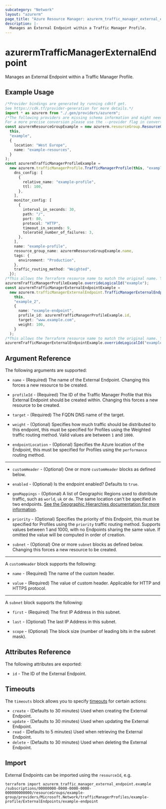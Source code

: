 ```yaml
---
subcategory: "Network"
layout: "azurerm"
page_title: "Azure Resource Manager: azurerm_traffic_manager_external_endpoint"
description: |-
  Manages an External Endpoint within a Traffic Manager Profile.
---
```


# azurermTrafficManagerExternalEndpoint

Manages an External Endpoint within a Traffic Manager Profile.

## Example Usage

```typescript
/*Provider bindings are generated by running cdktf get.
See https://cdk.tf/provider-generation for more details.*/
import * as azurerm from "./.gen/providers/azurerm";
/*The following providers are missing schema information and might need manual adjustments to synthesize correctly: azurerm.
For a more precise conversion please use the --provider flag in convert.*/
const azurermResourceGroupExample = new azurerm.resourceGroup.ResourceGroup(
  this,
  "example",
  {
    location: "West Europe",
    name: "example-resources",
  }
);
const azurermTrafficManagerProfileExample =
  new azurerm.trafficManagerProfile.TrafficManagerProfile(this, "example_1", {
    dns_config: [
      {
        relative_name: "example-profile",
        ttl: 100,
      },
    ],
    monitor_config: [
      {
        interval_in_seconds: 30,
        path: "/",
        port: 80,
        protocol: "HTTP",
        timeout_in_seconds: 9,
        tolerated_number_of_failures: 3,
      },
    ],
    name: "example-profile",
    resource_group_name: azurermResourceGroupExample.name,
    tags: {
      environment: "Production",
    },
    traffic_routing_method: "Weighted",
  });
/*This allows the Terraform resource name to match the original name. You can remove the call if you don't need them to match.*/
azurermTrafficManagerProfileExample.overrideLogicalId("example");
const azurermTrafficManagerExternalEndpointExample =
  new azurerm.trafficManagerExternalEndpoint.TrafficManagerExternalEndpoint(
    this,
    "example_2",
    {
      name: "example-endpoint",
      profile_id: azurermTrafficManagerProfileExample.id,
      target: "www.example.com",
      weight: 100,
    }
  );
/*This allows the Terraform resource name to match the original name. You can remove the call if you don't need them to match.*/
azurermTrafficManagerExternalEndpointExample.overrideLogicalId("example");

```

## Argument Reference

The following arguments are supported:

*   `name` - (Required) The name of the External Endpoint. Changing this forces a new resource to be created.

*   `profileId` - (Required) The ID of the Traffic Manager Profile that this External Endpoint should be created within. Changing this forces a new resource to be created.

*   `target` - (Required) The FQDN DNS name of the target.

*   `weight` - (Optional) Specifies how much traffic should be distributed to this endpoint, this must be specified for Profiles using the Weighted traffic routing method. Valid values are between `1` and `1000`.

*   `endpointLocation` - (Optional) Specifies the Azure location of the Endpoint, this must be specified for Profiles using the `performance` routing method.

***

*   `customHeader` - (Optional) One or more `customHeader` blocks as defined below.

*   `enabled` - (Optional) Is the endpoint enabled? Defaults to `true`.

*   `geoMappings` - (Optional) A list of Geographic Regions used to distribute traffic, such as `world`, `uk` or `de`. The same location can't be specified in two endpoints. [See the Geographic Hierarchies documentation for more information](https://docs.microsoft.com/rest/api/trafficmanager/geographichierarchies/getdefault).

*   `priority` - (Optional) Specifies the priority of this Endpoint, this must be specified for Profiles using the `priority` traffic routing method. Supports values between 1 and 1000, with no Endpoints sharing the same value. If omitted the value will be computed in order of creation.

*   `subnet` - (Optional) One or more `subnet` blocks as defined below. Changing this forces a new resource to be created.

***

A `customHeader` block supports the following:

*   `name` - (Required) The name of the custom header.

*   `value` - (Required) The value of custom header. Applicable for HTTP and HTTPS protocol.

***

A `subnet` block supports the following:

*   `first` - (Required) The first IP Address in this subnet.

*   `last` - (Optional) The last IP Address in this subnet.

*   `scope` - (Optional) The block size (number of leading bits in the subnet mask).

## Attributes Reference

The following attributes are exported:

* `id` - The ID of the External Endpoint.

## Timeouts

The `timeouts` block allows you to specify [timeouts](https://www.terraform.io/language/resources/syntax#operation-timeouts) for certain actions:

* `create` - (Defaults to 30 minutes) Used when creating the External Endpoint.
* `update` - (Defaults to 30 minutes) Used when updating the External Endpoint.
* `read` - (Defaults to 5 minutes) Used when retrieving the External Endpoint.
* `delete` - (Defaults to 30 minutes) Used when deleting the External Endpoint.

## Import

External Endpoints can be imported using the `resourceId`, e.g.

```console
terraform import azurerm_traffic_manager_external_endpoint.example /subscriptions/00000000-0000-0000-0000-000000000000/resourceGroups/example-group/providers/Microsoft.Network/trafficManagerProfiles/example-profile/ExternalEndpoints/example-endpoint
```
